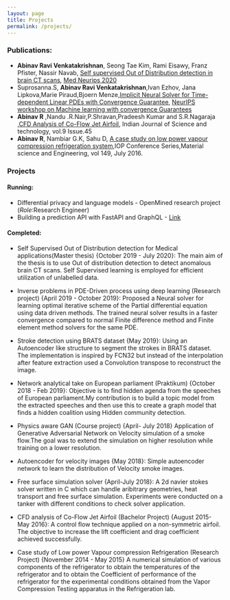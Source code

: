 ```yaml
---
layout: page
title: Projects
permalink: /projects/
---
```




### Publications:

* **Abinav Ravi Venkatakrishnan**, Seong Tae Kim, Rami Eisawy, Franz Pfister, Nassir Navab, [Self supervised Out of Distribution detection in brain CT scans](http://campar.in.tum.de/pub/staekim2020medneurips/staekim2020medneurips.pdf), [Med Neurips 2020](https://sites.google.com/view/med-neurips-2020)
* Suprosanna.S, **Abinav Ravi Venkatakrishnan**,Ivan Ezhov, Jana Lipkova,Marie Piraud,Bjoern Menze,[Implicit Neural Solver for Time-dependent Linear PDEs with Convergence Guarantee](<https://128.84.21.199/pdf/1910.03452.pdf>), [NeurIPS workshop on Machine learning with convergence Guarantees](https://sites.google.com/view/mlwithguarantees/accepted-papers?authuser=0)
* **Abinav R** ,Nandu .R.Nair,P.Shravan,Pradeesh Kumar and S.R.Nagaraja ,[CFD Analysis of Co-Flow Jet Airfoil](<http://www.indjst.org/index.php/indjst/article/view/104686>), Indian Journal of Science and technology, vol.9 Issue.45
* **Abinav R**, Nambiar G.K, Sahu D, [A case study on low power vapour compression refrigeration system](https://iopscience.iop.org/article/10.1088/1757-899X/149/1/012226),IOP Conference Series,Material science and Engineering, vol 149, July 2016.

### Projects

#### Running:
* Differential privacy and language models - OpenMined research project (*Role*:Research Engineer)
* Building a prediction API with FastAPI and GraphQL - [Link](https://github.com/AbinavRavi/PredictionAPI)
#### Completed:
* Self Supervised Out of Distribution detection for Medical applications(Master thesis) {October 2019 - July 2020}: 
    The main aim of the thesis is to use Out of distribution detection to detect anomalous brain CT scans. Self Supervised learning is employed for efficient utilization of unlabelled data.

* Inverse problems in PDE-Driven process using deep learning (Research project) {April 2019 - October 2019}:
    Proposed a Neural solver for learning optimal iterative scheme of the Partial differential equation using data driven methods. The trained neural solver results in a faster convergence compared to normal Finite difference method and Finite element method solvers for the same PDE.

* Stroke detection using BRATS dataset {May 2019}:
    Using an Autoencoder like structure to segment the strokes in BRATS dataset. The implementation is inspired by FCN32 but instead of the interpolation after feature extraction used a Convolution transpose to reconstruct the image. 

* Network analytical take on European parliament (Praktikum) {October 2018 - Feb 2019}:
    Objective is to find hidden agenda from the speeches of European parliament.My contribution is to build a topic model from the extracted speeches and then use this to create a graph model that finds a hidden coalition using Hidden community detection. 

* Physics aware GAN (Course project) {April- July 2018}
    Application of Generative Adversarial Network on Velocity simulation of a smoke flow.The goal was to extend the simulation on higher resolution while training on a lower resolution.

* Autoencoder for velocity images {May 2018}:
    Simple autoencoder network to learn the distribution of Velocity smoke images.

* Free surface simulation solver {April-July 2018}:
    A 2d navier stokes solver written in C which can handle aribitrary geometries, heat transport and free surface simulation. Experiments were conducted on a tanker with different conditions to check solver application.

* CFD analysis of Co-Flow Jet Airfoil (Bachelor Project) {August 2015- May 2016}:
    A control flow technique applied on a non-symmetric airfoil. The objective to increase the lift coefficient and drag coefficient achieved successfully. 

* Case study of Low power Vapour compression Refrigeration (Research Project) {November 2014 - May 2015}
    A numerical simulation of various components of the refrigerator to obtain the temperatures of the refrigerator and to obtain the Coefficient of performance of the refrigerator for the experimental conditions obtained from the Vapor Compression Testing apparatus in the Refrigeration lab.

